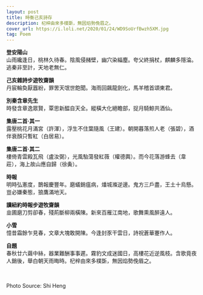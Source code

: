 ```yaml
---
layout: post
title: 時衡己亥詩存
description: 杞梓由來多樸斲，無因焰勢俛眉之。
cover_url: https://i.loli.net/2020/01/24/WD9SoUrfBwzh5XM.jpg
tag: Poem
---
```


**登安陽山**   
山雨纔逢日，桃林久待春。陰風侵赭壁，幽穴染緇塵。夸父終捐杖，麒麟多隱淪。逃秦非至計，天地老無仁。

**己亥雜詩步遊牧齋韻**   
丹宸輪奐厭囂紛，罪罟天氓世飽聞。海雨回飆龍劍化，馬羊稽首頌東君。

**別秦含章先生**   
時發含章逸眾賢，覃思新醖自天全。縱橫大化絕瞻部，捉月騎鯨共酒仙。

**集唐二首·其一**   
露壓桃花月滿宮（許渾），浮生不住葉隨風（王建）。朝開暮落煎人老（張碧），酒伴衰顏只暫紅（白居易）。

**集唐二首·其二**   
樓倚青雲殿瓦飛（盧汝弼），光風駘蕩發紅薇（權德輿）。而今花落游蜂去（韋莊），海上故山應自歸（徐夤）。

**時報**   
明時弘憲度，鵲報慶豐年。磨蟻銷瘟病，燔城滌逆邊。鬼方三戶盡，王土十烏懸。豈必嫌秦態，狼鷹滿地天。

**讀紐約時報步遊牧齋韻**   
韭圃磨刀剪卻春，殘荊斷柳兩橫陳。新來百雁江南地，歌舞熏風醉遠人。

**小雪**   
憶昔霜餘乍見春，文章大塊敢開陳。今逢封豕干雲日，詩祝蒼華蹇作人。

**自題**   
春秋廿六繭中絲，器業難酬事事遲。霧豹文成迷國日，高樓花近逆風枝。含歌竟夜人銷後，舉白朝天雨晦時。杞梓由來多樸斲，無因焰勢俛眉之。

&emsp;  
&emsp;  
Photo Source: Shi Heng

